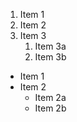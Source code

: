 
1. Item 1
2. Item 2
3. Item 3
   1. Item 3a
   2. Item 3b
   
* Item 1
* Item 2
  * Item 2a
  * Item 2b

